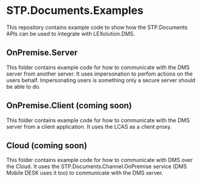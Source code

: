 # STP.Documents.Examples

This repository contains example code to show how the STP.Documents APIs can be used to integrate with LEXolution.DMS.


## OnPremise.Server

This folder contains example code for how to communicate with the DMS server from another server. It uses impersonation to perfom actions on the users behalf. Impersonating users is something only a secure server should be able to do.


## OnPremise.Client (coming soon)

This folder contains example code for how to communicate with the DMS server from a client application. It uses the LCAS as a client proxy.


## Cloud (coming soon)

This folder contains example code for how to communicate with DMS over the Cloud. It uses the STP.Documents.Channel.OnPremise service (DMS Mobile DESK uses it too) to communicate with the DMS server.